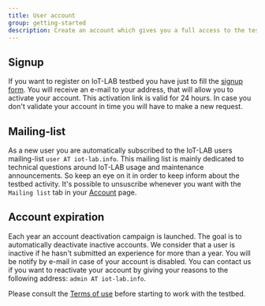```yaml
---
title: User account
group: getting-started
description: Create an account which gives you a full access to the testbed and discover the IoT experimental facility.
---
```


## Signup

If you want to register on IoT-LAB testbed you have just to fill the [signup form](https://www.iot-lab.info/testbed/signup). You will receive an e-mail to your address, that will allow you to activate your account. This activation link is valid for 24 hours. In case you don't validate your account in time you will have to make a new request.

## Mailing-list

As a new user you are automatically subscribed to the IoT-LAB users mailing-list `user AT iot-lab.info`. This mailing list is mainly dedicated to technical questions around IoT-LAB usage and maintenance announcements. So keep an eye on it in order to keep inform about the testbed activity. It's possible to unsuscribe whenever you want with the `Mailing list` tab in your [Account](https://www.iot-lab.info/testbed/account) page.

## Account expiration

Each year an account deactivation campaign is launched. The goal is to automatically deactivate inactive accounts. We consider that a user is inactive if he hasn't submitted an experience for more than a year. You will be notify by e-mail in case of your account is disabled. You can contact us if you want to reactivate your account by giving your reasons to the following address: `admin AT iot-lab.info`. 

Please consult the [Terms of use](/docs/getting-started/terms-of-use) before starting to work with the testbed. 